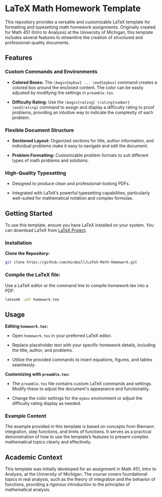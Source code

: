 # LaTeX Math Homework Template

This repository provides a versatile and customizable LaTeX template for formatting and typesetting math homework assignments. Originally created for Math 451 (Intro to Analysis) at the University of Michigan, this template includes several features to streamline the creation of structured and professional-quality documents.

## Features

### Custom Commands and Environments

- **Colored Boxes:** The `\begin{mybox} ... \end{mybox}` command creates a colored box around the enclosed content. The color can be easily adjusted by modifying the settings in `preamble.tex`.
  
- **Difficulty Rating:** Use the `\begin{rating} \rating{number} \end{rating}` command to assign and display a difficulty rating to proof problems, providing an intuitive way to indicate the complexity of each problem.

### Flexible Document Structure

- **Sectioned Layout:** Organized sections for title, author information, and individual problems make it easy to navigate and edit the document.
  
- **Problem Formatting:** Customizable problem formats to suit different types of math problems and solutions.

### High-Quality Typesetting

- Designed to produce clean and professional-looking PDFs.
  
- Integrated with LaTeX’s powerful typesetting capabilities, particularly well-suited for mathematical notation and complex formulas.

## Getting Started

To use this template, ensure you have LaTeX installed on your system. You can download LaTeX from [LaTeX Project](https://www.latex-project.org).

### Installation

**Clone the Repository:**

```bash
git clone https://github.com/micdwill/LaTeX-Math-Homework.git
```
### Compile the LaTeX file:

Use a LaTeX editor or the command line to compile homework.tex into a PDF:

```bash
latexmk -pdf homework.tex
```

## Usage

**Editing `homework.tex`:**

- Open `homework.tex` in your preferred LaTeX editor.
  
- Replace placeholder text with your specific homework details, including the title, author, and problems.
  
- Utilize the provided commands to insert equations, figures, and tables seamlessly.

**Customizing with `preamble.tex`:**

- The `preamble.tex` file contains custom LaTeX commands and settings. Modify these to adjust the document's appearance and functionality.
  
- Change the color settings for the `mybox` environment or adjust the difficulty rating display as needed.

### Example Content

The example provided in this template is based on concepts from Riemann integration, step functions, and limits of functions. It serves as a practical demonstration of how to use the template’s features to present complex mathematical topics clearly and effectively.

## Academic Context

This template was initially developed for an assignment in Math 451, Intro to Analysis, at the University of Michigan. The course covers foundational topics in real analysis, such as the theory of integration and the behavior of functions, providing a rigorous introduction to the principles of mathematical analysis.

